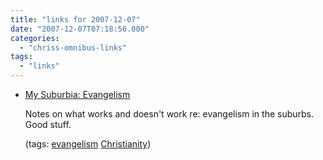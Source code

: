 ```yaml
---
title: "links for 2007-12-07"
date: "2007-12-07T07:18:56.000"
categories: 
  - "chriss-omnibus-links"
tags: 
  - "links"
---
```


- [My Suburbia: Evangelism](http://www.joethorn.net/2007/12/06/my-suburbia-evangelism/)
    
    Notes on what works and doesn't work re: evangelism in the suburbs. Good stuff.
    
    (tags: [evangelism](http://del.icio.us/hubbsc/evangelism) [Christianity](http://del.icio.us/hubbsc/Christianity))
